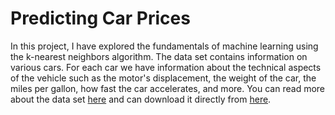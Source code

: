 # Predicting Car Prices
In this project, I have explored the fundamentals of machine learning using the k-nearest neighbors algorithm. The data set contains information on various cars. For each car we have information about the technical aspects of the vehicle such as the motor's displacement, the weight of the car, the miles per gallon, how fast the car accelerates, and more. You can read more about the data set [here](https://archive.ics.uci.edu/ml/datasets/automobile) and can download it directly from [here](https://archive.ics.uci.edu/ml/machine-learning-databases/autos/imports-85.data).